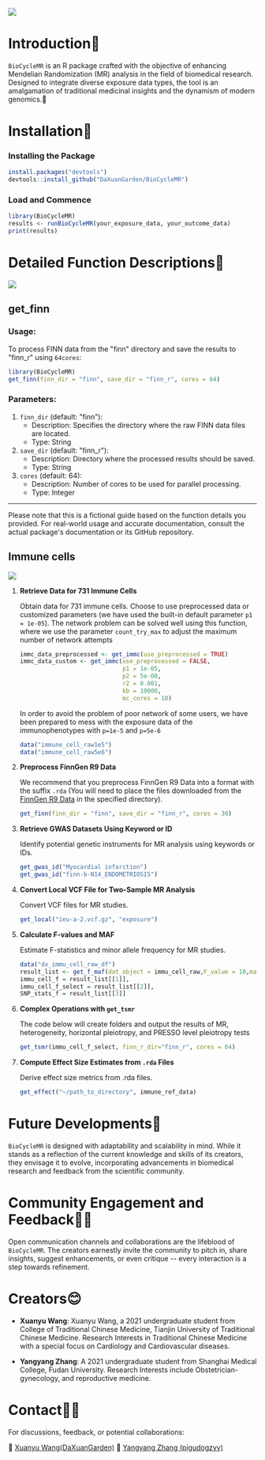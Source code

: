 ![](https://github.com/DaXuanGarden/BioCycleMR/assets/140375963/f421447f-ccf5-4b3f-a384-b5ea677083a3)

# Introduction🎯

`BioCycleMR` is an R package crafted with the objective of enhancing Mendelian Randomization (MR) analysis in the field of biomedical research. Designed to integrate diverse exposure data types, the tool is an amalgamation of traditional medicinal insights and the dynamism of modern genomics.🌱

# Installation🎉

### Installing the Package

``` r
install.packages("devtools")
devtools::install_github("DaXuanGarden/BioCycleMR")
```

### Load and Commence

``` r
library(BioCycleMR)
results <- runBioCycleMR(your_exposure_data, your_outcome_data)
print(results)
```

# Detailed Function Descriptions📕

![](README/BioCycleMR_En.png)

## get_finn

### Usage:

To process FINN data from the "finn" directory and save the results to "finn_r" using `64cores`:

``` r
library(BioCycleMR)
get_finn(finn_dir = "finn", save_dir = "finn_r", cores = 64)
```

### Parameters:

1.  `finn_dir` (default: "finn"):
    -   Description: Specifies the directory where the raw FINN data files are located.
    -   Type: String
2.  `save_dir` (default: "finn_r"):
    -   Description: Directory where the processed results should be saved.
    -   Type: String
3.  `cores` (default: 64):
    -   Description: Number of cores to be used for parallel processing.
    -   Type: Integer

------------------------------------------------------------------------

Please note that this is a fictional guide based on the function details you provided. For real-world usage and accurate documentation, consult the actual package's documentation or its GitHub repository.

## Immune cells

![](README/BioCycleMR_immc_En.png)

1.  **Retrieve Data for 731 Immune Cells**

    Obtain data for 731 immune cells. Choose to use preprocessed data or customized parameters (we have used the built-in default parameter `p1 = 1e-05`). The network problem can be solved well using this function, where we use the parameter `count_try_max` to adjust the maximum number of network attempts

    ``` r
    immc_data_preprocessed <- get_immc(use_preprocessed = TRUE)
    immc_data_custom <- get_immc(use_preprocessed = FALSE, 
                                 p1 = 1e-05, 
                                 p2 = 5e-08, 
                                 r2 = 0.001, 
                                 kb = 10000, 
                                 mc_cores = 10)
    ```

    In order to avoid the problem of poor network of some users, we have been prepared to mess with the exposure data of the immunophenotypes with `p=1e-5` and `p=5e-6`

    ``` r
    data("immune_cell_raw1e5")
    data("immune_cell_raw5e6")
    ```

2.  **Preprocess FinnGen R9 Data**

    We recommend that you preprocess FinnGen R9 Data into a format with the suffix `.rda` (You will need to place the files downloaded from the [FinnGen R9 Data](https://www.finngen.fi/en/access_results) in the specified directory).

    ``` r
    get_finn(finn_dir = "finn", save_dir = "finn_r", cores = 30)
    ```

3.  **Retrieve GWAS Datasets Using Keyword or ID**

    Identify potential genetic instruments for MR analysis using keywords or IDs.

    ``` r
    get_gwas_id("Myocardial infarction")
    get_gwas_id("finn-b-N14_ENDOMETRIOSIS")
    ```

4.  **Convert Local VCF File for Two-Sample MR Analysis**

    Convert VCF files for MR studies.

    ``` r
    get_local("ieu-a-2.vcf.gz", "exposure")
    ```

5.  **Calculate F-values and MAF**

    Estimate F-statistics and minor allele frequency for MR studies.

    ``` r
    data("dx_immu_cell_raw_df")
    result_list <- get_f_maf(dat_object = immu_cell_raw,F_value = 10,maf_threshold = 0.01,)
    immu_cell_f = result_list[[1]],
    immu_cell_f_select = result_list[[2]],
    SNP_stats_f = result_list[[3]]
    ```

6.  **Complex Operations with `get_tsmr`**

    The code below will create folders and output the results of MR, heterogeneity, horizontal pleiotropy, and PRESSO level pleiotropy tests

    ``` r
    get_tsmr(immu_cell_f_select, finn_r_dir="finn_r", cores = 64)
    ```

7.  **Compute Effect Size Estimates from `.rda` Files**

    Derive effect size metrics from .rda files.

    ``` r
    get_effect("~/path_to_directory", immune_ref_data)
    ```

# Future Developments🐾

`BioCycleMR` is designed with adaptability and scalability in mind. While it stands as a reflection of the current knowledge and skills of its creators, they envisage it to evolve, incorporating advancements in biomedical research and feedback from the scientific community.

# Community Engagement and Feedback👏🏻

Open communication channels and collaborations are the lifeblood of `BioCycleMR`. The creators earnestly invite the community to pitch in, share insights, suggest enhancements, or even critique -- every interaction is a step towards refinement.

# Creators😊

-   **Xuanyu Wang**: Xuanyu Wang, a 2021 undergraduate student from College of Traditional Chinese Medicine, Tianjin University of Traditional Chinese Medicine. Research Interests in Traditional Chinese Medicine with a special focus on Cardiology and Cardiovascular diseases.

-   **Yangyang Zhang**: A 2021 undergraduate student from Shanghai Medical College, Fudan University. Research Interests include Obstetrician-gynecology, and reproductive medicine.

# Contact✍🏻

For discussions, feedback, or potential collaborations:

📧 [Xuanyu Wang(DaXuanGarden)](mailto:daxuan111000@163.com) 📧 [Yangyang Zhang (pigudogzyy)](mailto:pigudogzyy@gmail.com)

